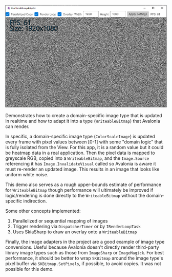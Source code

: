 ﻿![Demo Screenshot](Assets/demoScreenCapture.png)

Demonstrates how to create a domain-specific image type that is updated in realtime and how to adapt it into a 
type (`WriteableBitmap`) that Avalonia can render.

In specific, a domain-specific image type (`ColorScaleImage`) is updated every frame with pixel values between [0-1] with some 
"domain logic" that is fully isolated from the View. For this app, it is a random value but it could be heatmap data in 
a real application. Then the pixel data is mapped to greyscale RGB, copied into a `WriteableBitmap`, and the `Image.Source` referencing 
it has `Image.InvalidateVisual` called so Avalonia is aware it must re-render an updated image. This results in an image that looks 
like uniform white noise.

This demo also serves as a rough upper-bounds estimate of performance for `WriteableBitmap` though performance will ultimately be 
improved if logic/rendering is done directly to the `WriteableBitmap` without the domain-specific indirection.

Some other concepts implemented:
1. Parallelized or sequential mapping of images
2. Trigger rendering via `DispatcherTimer` or by `IRenderLoopTask`
3. Uses SkiaSharp to draw an overlay onto a `WriteableBitmap`

Finally, the image adapters in the project are a good example of image type conversions. Useful because Avalonia doesn't directly 
render third-party library image types such as those from `ImageSharp` or `ImageMagick`. For best performance, it should be better to 
wrap `SKBitmap` around the image type's pixel buffer via `SKBitmap.SetPixels`, if possible, to avoid copies. It was not possible for this demo.